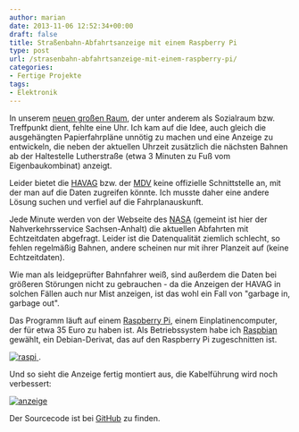 ```yaml
---
author: marian
date: 2013-11-06 12:52:34+00:00
draft: false
title: Straßenbahn-Abfahrtsanzeige mit einem Raspberry Pi
type: post
url: /strasenbahn-abfahrtsanzeige-mit-einem-raspberry-pi/
categories:
- Fertige Projekte
tags:
- Elektronik
---
```


In unserem [neuen großen Raum](/wir-bauen-aus-das-eigenbaukombinat-bald-auf-230m%C2%B2/), der unter anderem als Sozialraum bzw. Treffpunkt dient, fehlte eine Uhr. Ich kam auf die Idee, auch gleich die ausgehängten Papierfahrpläne unnötig zu machen und eine Anzeige zu entwickeln, die neben der aktuellen Uhrzeit zusätzlich die nächsten Bahnen ab der Haltestelle Lutherstraße (etwa 3 Minuten zu Fuß vom Eigenbaukombinat) anzeigt.

<!-- more -->

Leider bietet die [HAVAG](https://havag.com) bzw. der [MDV](https://mdv.de) keine offizielle Schnittstelle an, mit der man auf die Daten zugreifen könnte. Ich musste daher eine andere Lösung suchen und verfiel auf die Fahrplanauskunft.

Jede Minute werden von der Webseite des [NASA](https://nasa.de/) (gemeint ist hier der Nahverkehrsservice Sachsen-Anhalt) die aktuellen Abfahrten mit Echtzeitdaten abgefragt. Leider ist die Datenqualität ziemlich schlecht, so fehlen regelmäßig Bahnen, andere scheinen nur mit ihrer Planzeit auf (keine Echtzeitdaten).

Wie man als leidgeprüfter Bahnfahrer weiß, sind außerdem die Daten bei größeren Störungen nicht zu gebrauchen - da die Anzeigen der HAVAG in solchen Fällen auch nur Mist anzeigen, ist das wohl ein Fall von "garbage in, garbage out".

Das Programm läuft auf einem [Raspberry Pi](https://www.raspberrypi.org/), einem Einplatinencomputer, der für etwa 35 Euro zu haben ist. Als Betriebssystem habe ich [Raspbian](https://www.raspbian.org/) gewählt, ein Debian-Derivat, das auf den Raspberry Pi zugeschnitten ist.

[![raspi](/wp-content/uploads/2013/11/raspi-300x251.jpg)
](/wp-content/uploads/2013/11/raspi.jpg).

Und so sieht die Anzeige fertig montiert aus, die Kabelführung wird noch verbessert:

[![anzeige](/wp-content/uploads/2013/11/anzeige-300x225.jpg)
](/wp-content/uploads/2013/11/anzeige.jpg)

Der Sourcecode ist bei [GitHub](/github.com/Eigenbaukombinat/pynasa) zu finden.
